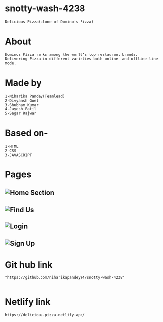 # snotty-wash-4238
   ```
Delicious Pizza(clone of Domino's Pizza)
   ```
# About
  ```
Dominos Pizza ranks among the world’s top restaurant brands. Delivering Pizza in different varieties both online  and offline line mode.
   ```
# Made by
  ```
1-Niharika Pandey(Teamlead)
2-Divyansh Goel
3-Shubham Kumar
4-Jayesh Patil
5-Sagar Rajwar
  ```
# Based on-
  ```
1-HTML
2-CSS
3-JAVASCRIPT

```
# Pages

## ![Home Section](https://i.ibb.co/RBMjVb6/Home.png)


## ![Find Us](https://i.ibb.co/SmG6jMv/Find-us.png)

## ![Login](https://i.ibb.co/wJYN5Rt/login.png)


## ![Sign Up](https://i.ibb.co/cbTnd7G/Signup.png)




  
# Git hub link
  ```
"https://github.com/niharikapandey94/snotty-wash-4238"
     
  ```

# Netlify link
   ```
https://delicious-pizza.netlify.app/
